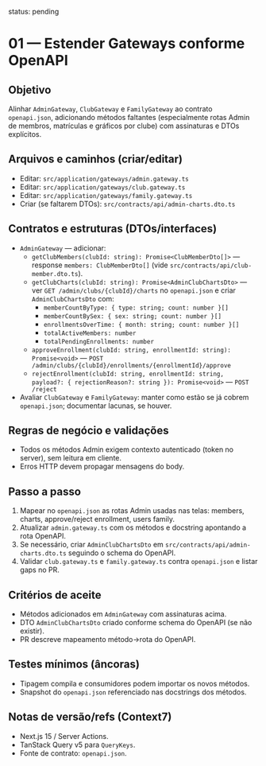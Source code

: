 status: pending

# 01 — Estender Gateways conforme OpenAPI

## Objetivo
Alinhar `AdminGateway`, `ClubGateway` e `FamilyGateway` ao contrato `openapi.json`, adicionando métodos faltantes (especialmente rotas Admin de membros, matrículas e gráficos por clube) com assinaturas e DTOs explícitos.

## Arquivos e caminhos (criar/editar)
- Editar: `src/application/gateways/admin.gateway.ts`
- Editar: `src/application/gateways/club.gateway.ts`
- Editar: `src/application/gateways/family.gateway.ts`
- Criar (se faltarem DTOs): `src/contracts/api/admin-charts.dto.ts`

## Contratos e estruturas (DTOs/interfaces)
- `AdminGateway` — adicionar:
  - `getClubMembers(clubId: string): Promise<ClubMemberDto[]>` — response `members: ClubMemberDto[]` (vide `src/contracts/api/club-member.dto.ts`).
  - `getClubCharts(clubId: string): Promise<AdminClubChartsDto>` — ver `GET /admin/clubs/{clubId}/charts` no `openapi.json` e criar `AdminClubChartsDto` com:
    - `memberCountByType: { type: string; count: number }[]`
    - `memberCountBySex: { sex: string; count: number }[]`
    - `enrollmentsOverTime: { month: string; count: number }[]`
    - `totalActiveMembers: number`
    - `totalPendingEnrollments: number`
  - `approveEnrollment(clubId: string, enrollmentId: string): Promise<void>` — `POST /admin/clubs/{clubId}/enrollments/{enrollmentId}/approve`
  - `rejectEnrollment(clubId: string, enrollmentId: string, payload?: { rejectionReason?: string }): Promise<void>` — `POST /reject`
- Avaliar `ClubGateway` e `FamilyGateway`: manter como estão se já cobrem `openapi.json`; documentar lacunas, se houver.

## Regras de negócio e validações
- Todos os métodos Admin exigem contexto autenticado (token no server), sem leitura em cliente.
- Erros HTTP devem propagar mensagens do body.

## Passo a passo
1) Mapear no `openapi.json` as rotas Admin usadas nas telas: members, charts, approve/reject enrollment, users family.
2) Atualizar `admin.gateway.ts` com os métodos e docstring apontando a rota OpenAPI.
3) Se necessário, criar `AdminClubChartsDto` em `src/contracts/api/admin-charts.dto.ts` seguindo o schema do OpenAPI.
4) Validar `club.gateway.ts` e `family.gateway.ts` contra `openapi.json` e listar gaps no PR.

## Critérios de aceite
- Métodos adicionados em `AdminGateway` com assinaturas acima.
- DTO `AdminClubChartsDto` criado conforme schema do OpenAPI (se não existir).
- PR descreve mapeamento método→rota do OpenAPI.

## Testes mínimos (âncoras)
- Tipagem compila e consumidores podem importar os novos métodos.
- Snapshot do `openapi.json` referenciado nas docstrings dos métodos.

## Notas de versão/refs (Context7)
- Next.js 15 / Server Actions.
- TanStack Query v5 para `QueryKeys`.
- Fonte de contrato: `openapi.json`.

